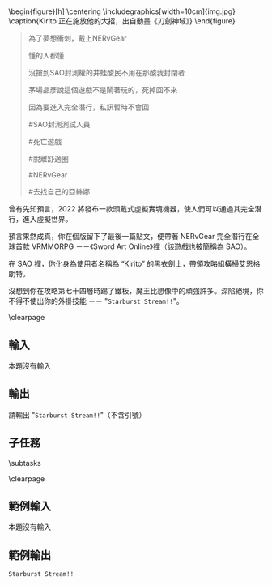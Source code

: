 #

\begin{figure}[h]
\centering
\includegraphics[width=10cm]{img.jpg}
\caption{Kirito 正在施放他的大招，出自動畫《刀劍神域》}
\end{figure}

> 為了夢想衝刺，戴上NERvGear
> 
> 懂的人都懂
> 
> 沒搶到SAO封測權的井蛙酸民不用在那酸我封閉者
> 
> 茅場晶彥說這個遊戲不是鬧著玩的，死掉回不來
> 
> 因為要進入完全潛行，私訊暫時不會回
> 
> #SAO封測測試人員
> 
> #死亡遊戲
> 
> #脫離舒適圈
> 
> #NERvGear
>
> #去找自己的亞絲娜

曾有先知預言，2022 將發布一款頭戴式虛擬實境機器，使人們可以通過其完全潛行，進入虛擬世界。

預言果然成真，你在個版留下了最後一篇貼文，便帶著 NERvGear 完全潛行在全球首款 VRMMORPG －－《Sword Art Online》裡（該遊戲也被簡稱為 SAO）。

在 SAO 裡，你化身為使用者名稱為 “Kirito” 的黑衣劍士，帶領攻略組橫掃艾恩格朗特。

沒想到你在攻略第七十四層時踢了鐵板，魔王比想像中的頑強許多。深陷絕境，你不得不使出你的外掛技能 －－ "`Starburst Stream!!`"。

\clearpage

## 輸入
本題沒有輸入

## 輸出
請輸出 "`Starburst Stream!!`"（不含引號）

## 子任務
\subtasks

\clearpage

## 範例輸入
本題沒有輸入

## 範例輸出
```
Starburst Stream!!
```

